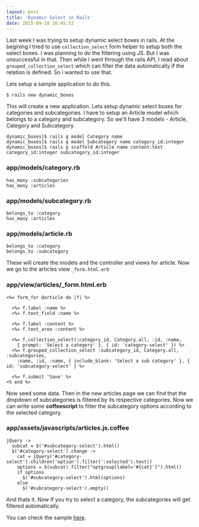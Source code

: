 ```yaml
---
layout: post
title: 'Dynamic Select in Rails'
date: 2015-09-10 16:45:52
---
```

Last week I was trying to setup dynamic select boxes in rails. At the begining I tried to use `collection_select` form helper to setup both the select boxes. I was planning to do the filtering using JS. But I was unsuccessful in that. Then while I went through the rails API, I read about `grouped_collection_select` which can filter the data automatically if the relation is defined. So i wanted to use that. 

Lets setup a sample application to do this. 

    $ rails new dynamic_boxes

This will create a new application. Lets setup dynamic select boxes for categories and subcategories. I have to setup an Article model which belongs to a category and subcategory. So we'll have 3 models - Article, Category and Subcategory.

    dynamic_boxes]$ rails g model Category name
    dynamic_boxes]$ rails g model Subcategory name category_id:integer
    dynamic_boxes]$ rails g scaffold Article name content:text category_id:integer subcategory_id:integer
    
### app/models/category.rb

    has_many :subcategories
    has_many :articles
    
### app/models/subcategory.rb

    belongs_to :category
    has_many :articles

### app/models/article.rb

    belongs_to :category
    belongs_to :subcategory

These will create the models and the controller and views for article. Now we go to the articles view `_form.html.erb`

### app/view/articles/_form.html.erb

    <%= form_for @article do |f| %>
    
      <%= f.label :name %> 
      <%= f.text_field :name %> 
      
      <%= f.label :content %>
      <%= f.text_area :content %>
      
      <%= f.collection_select(:category_id, Category.all, :id, :name, 
        { prompt: 'Select a category' }, { id: 'category-select' }) %>
      <%= f.grouped_collection_select :subcategory_id, Category.all, :subcategories, 
        :name, :id, :name, { include_blank: 'Select a sub category' }, { id: 'subcategory-select' } %>
      
      <%= f.submit 'Save' %>
    <% end %>

Now seed some data. Then in the new articles page we can find that the dropdown of subcategories is filtered by its respective categories. Now we can write some **coffeescript** to filter the subcategory options according to the selected category.

### app/assets/javascripts/articles.js.coffee


    jQuery ->
      subcat = $('#subcategory-select').html()
      $('#category-select').change ->
        cat = jQuery('#category-select').children('option').filter(':selected').text()
        options = $(subcat).filter("optgroup[label='#{cat}']").html()
        if options
          $('#subcategory-select').html(options)
        else
          $('#subcategory-select').empty()


And thats it. Now if you try to select a category, the subcategories will get filtered automatically.

You can check the sample [here](https://github.com/sajinmp/sample-dynamic-select).
